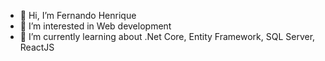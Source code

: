 - 👋 Hi, I’m Fernando Henrique 
- 👀 I’m interested in  Web development
- 🌱 I’m currently learning about .Net Core, Entity Framework, SQL Server, ReactJS

<!---
NandoDeveloper/NandoDeveloper is a ✨ special ✨ repository because its `README.md` (this file) appears on your GitHub profile.
You can click the Preview link to take a look at your changes.
--->

